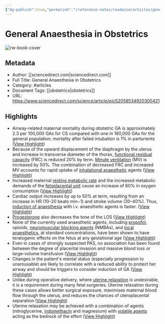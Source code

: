 ```yaml
---
{"dg-publish":true,"permalink":"/reference-notes/readwise/articles/general-anaesthesia-in-obstetrics/"}
---
```


# General Anaesthesia in Obstetrics

![rw-book-cover](https://ars.els-cdn.com/content/image/1-s2.0-S2058534920X00059-cov150h.gif)

## Metadata
- Author: [[sciencedirect.com\|sciencedirect.com]]
- Full Title: General Anaesthesia in Obstetrics
- Category: #articles
- Document Tags: [[obstetrics\|obstetrics]] 
- URL: https://www.sciencedirect.com/science/article/pii/S2058534920300421

## Highlights
- Airway-related maternal mortality during obstetric GA is approximately 2.3 per 100,000 GAs for CS compared with one in 180,000 GAs for the general population; mortality after failed intubation is 1% in parturients ([View Highlight](https://read.readwise.io/read/01gs9h5gn0dz0hje6pdv2ss8d1))
- Because of the upward displacement of the diaphragm by the uterus and increase in transverse diameter of the thorax, [functional residual capacity](https://www.sciencedirect.com/topics/medicine-and-dentistry/functional-residual-capacity) (FRC) is reduced 20% by term. [Minute ventilation](https://www.sciencedirect.com/topics/medicine-and-dentistry/respiratory-minute-volume) (MV) is increased by 50%. The combination of decreased FRC and increased MV accounts for rapid uptake of [inhalational anaesthetic](https://www.sciencedirect.com/topics/medicine-and-dentistry/inhalational-anaesthetic) agents ([View Highlight](https://read.readwise.io/read/01gs9hw9p9v63jay0ycad974h5))
- Increased maternal [resting metabolic rate](https://www.sciencedirect.com/topics/medicine-and-dentistry/resting-metabolic-rate) and the increased metabolic demands of the [fetoplacental unit](https://www.sciencedirect.com/topics/medicine-and-dentistry/fetoplacental-unit) cause an increase of 60% in oxygen consumption ([View Highlight](https://read.readwise.io/read/01gs9hx16s5zfecrrw7208taqr))
- Cardiac output increases by up to 50% at term, resulting from an increase in HR (10–20 beats min−1) and stroke volume (30–40%). Thus, [induction of anaesthesia](https://www.sciencedirect.com/topics/medicine-and-dentistry/induction-of-anesthesia) with i.v. anaesthetic agents is faster. ([View Highlight](https://read.readwise.io/read/01gs9hykxct7tjkyv8mn4sc998))
- [Progesterone](https://www.sciencedirect.com/topics/medicine-and-dentistry/progesterone) also decreases the tone of the LOS ([View Highlight](https://read.readwise.io/read/01gs9j79egamzy3zg59j05zqpk))
- None of the currently used anaesthetic agents, including [propofol](https://www.sciencedirect.com/topics/medicine-and-dentistry/propofol), opioids, [neuromuscular blocking agents](https://www.sciencedirect.com/topics/medicine-and-dentistry/neuromuscular-blocking-agent) (NMBAs), and [local anaesthetics](https://www.sciencedirect.com/topics/medicine-and-dentistry/spinal-anaesthesia), at standard concentrations, have been shown to have teratogenic effects on the fetus at any gestational age ([View Highlight](https://read.readwise.io/read/01gs9j8x7jr3bgkfz4tp5jrhwm))
- Even in cases of strongly suspected PAS, no association has been found between the degree of placental invasion and massive blood loss or large-volume transfusion ([View Highlight](https://read.readwise.io/read/01gs9q1k0d0x3ajw59qxm6qvwd))
- Changes in the patient's mental status (especially progression to unarousable) are likely to correlate with a reduced ability to protect her airway and should be triggers to consider induction of GA ([View Highlight](https://read.readwise.io/read/01gs9q448t40yymc68b8sw61rg))
- Unlike during operative delivery, where [uterine relaxation](https://www.sciencedirect.com/topics/medicine-and-dentistry/uterus-relaxation) is undesirable, it is a requirement during many fetal surgeries. Uterine relaxation during these cases allows better surgical exposure, maximises maternal blood flow through the uterus, and reduces the chances of uteroplacental separation ([View Highlight](https://read.readwise.io/read/01gs9qaeev04csdrd5dy3279nd))
- Uterine relaxation may be achieved with a combination of agents (nitroglycerine, [indomethacin](https://www.sciencedirect.com/topics/medicine-and-dentistry/indometacin) and magnesium) with [volatile agents](https://www.sciencedirect.com/topics/medicine-and-dentistry/volatile-agent) acting as the bedrock of the effort ([View Highlight](https://read.readwise.io/read/01gs9qbq6ee3sq1er6v85sg57g))
